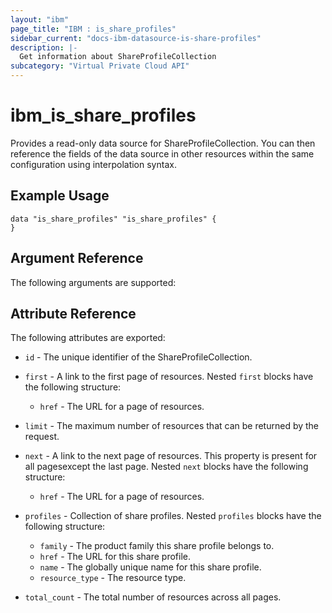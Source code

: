 ```yaml
---
layout: "ibm"
page_title: "IBM : is_share_profiles"
sidebar_current: "docs-ibm-datasource-is-share-profiles"
description: |-
  Get information about ShareProfileCollection
subcategory: "Virtual Private Cloud API"
---
```


# ibm\_is_share_profiles

Provides a read-only data source for ShareProfileCollection. You can then reference the fields of the data source in other resources within the same configuration using interpolation syntax.

## Example Usage

```hcl
data "is_share_profiles" "is_share_profiles" {
}
```

## Argument Reference

The following arguments are supported:


## Attribute Reference

The following attributes are exported:

* `id` - The unique identifier of the ShareProfileCollection.
* `first` - A link to the first page of resources. Nested `first` blocks have the following structure:
	* `href` - The URL for a page of resources.

* `limit` - The maximum number of resources that can be returned by the request.

* `next` - A link to the next page of resources. This property is present for all pagesexcept the last page. Nested `next` blocks have the following structure:
	* `href` - The URL for a page of resources.

* `profiles` - Collection of share profiles. Nested `profiles` blocks have the following structure:
	* `family` - The product family this share profile belongs to.
	* `href` - The URL for this share profile.
	* `name` - The globally unique name for this share profile.
	* `resource_type` - The resource type.

* `total_count` - The total number of resources across all pages.

